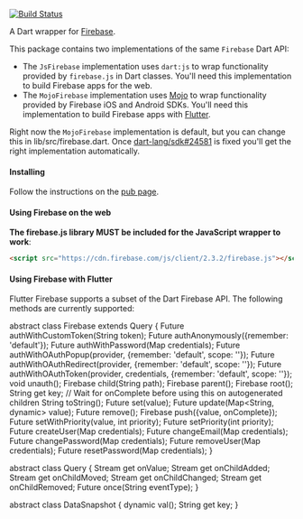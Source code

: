 [![Build Status](https://travis-ci.org/firebase/firebase-dart.svg?branch=master)](https://travis-ci.org/firebase/firebase-dart)

A Dart wrapper for [Firebase](https://www.firebase.com).

This package contains two implementations of the same ```Firebase``` Dart API:
* The ```JsFirebase``` implementation uses `dart:js` to wrap functionality provided by `firebase.js`
in Dart classes. You'll need this implementation to build Firebase apps for the web.
* The ```MojoFirebase``` implementation uses [Mojo](https://github.com/domokit/mojo) to wrap functionality provided by Firebase iOS and Android SDKs. You'll need this implementation to build Firebase apps with [Flutter](http:/flutter.io).

Right now the ```MojoFirebase``` implementation is default, but you can change this in lib/src/firebase.dart. Once [dart-lang/sdk#24581](https://github.com/dart-lang/sdk/issues/24581) is fixed you'll get the right implementation automatically.

#### Installing

Follow the instructions on the [pub page](http://pub.dartlang.org/packages/firebase#installing).

#### Using Firebase on the web

**The firebase.js library MUST be included for the JavaScript wrapper to work**:

```html
<script src="https://cdn.firebase.com/js/client/2.3.2/firebase.js"></script>
```
#### Using Firebase with Flutter

Flutter Firebase supports a subset of the Dart Firebase API. The following methods are currently supported:

abstract class Firebase extends Query {
  Future authWithCustomToken(String token);
  Future authAnonymously({remember: 'default'});
  Future authWithPassword(Map credentials);
  Future authWithOAuthPopup(provider, {remember: 'default', scope: ''});
  Future authWithOAuthRedirect(provider, {remember: 'default', scope: ''});
  Future authWithOAuthToken(provider, credentials, {remember: 'default', scope: ''});
  void unauth();
  Firebase child(String path);
  Firebase parent();
  Firebase root();
  String get key;  // Wait for onComplete before using this on autogenerated children
  String toString();
  Future set(value);
  Future update(Map<String, dynamic> value);
  Future remove();
  Firebase push({value, onComplete});
  Future setWithPriority(value, int priority);
  Future setPriority(int priority);
  Future createUser(Map credentials);
  Future changeEmail(Map credentials);
  Future changePassword(Map credentials);
  Future removeUser(Map credentials);
  Future resetPassword(Map credentials);
}

abstract class Query {
  Stream<Event> get onValue;
  Stream<Event> get onChildAdded;
  Stream<Event> get onChildMoved;
  Stream<Event> get onChildChanged;
  Stream<Event> get onChildRemoved;
  Future<DataSnapshot> once(String eventType);
}

abstract class DataSnapshot {
  dynamic val();
  String get key;
}
